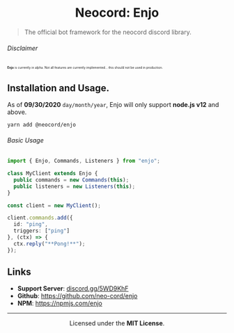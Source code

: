 <h1 align="center">Neocord: Enjo</h1>

> The official bot framework for the neocord discord library.

###### Disclaimer

<p style="font-size: .5em;">
    <strong>Enjo</strong> is currently in alpha.
    Not all features are currently implemented... this should not be used in production.
</p>

## Installation and Usage.

As of **09/30/2020** `day/month/year`, Enjo will only support **node.js v12** and above.

```shell script
yarn add @neocord/enjo
```

###### Basic Usage

```ts
import { Enjo, Commands, Listeners } from "enjo";

class MyClient extends Enjo {
  public commands = new Commands(this);
  public listeners = new Listeners(this);
}

const client = new MyClient();

client.commands.add({
  id: "ping",
  triggers: ["ping"]
}, (ctx) => {
  ctx.reply("**Pong!**");
});
```

## Links

- **Support Server**: [discord.gg/5WD9KhF](https://discord.gg/5WD9KhF)
- **Github**: <https://github.com/neo-cord/enjo>
- **NPM**: <https://npmjs.com/enjo>

---

<p align="center">
    Licensed under the <strong>MIT License</strong>.
</p>


